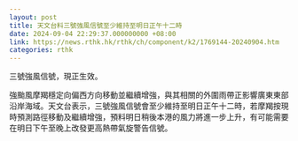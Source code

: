 ```yaml
---
layout: post
title: 天文台料三號強風信號至少維持至明日正午十二時
date: 2024-09-04 22:29:37.000000000 +08:00
link: https://news.rthk.hk/rthk/ch/component/k2/1769144-20240904.htm
categories: rthk
---
```


三號強風信號，現正生效。

強颱風摩羯穩定向偏西方向移動並繼續增強，與其相關的外圍雨帶正影響廣東東部沿岸海域。天文台表示，三號強風信號會至少維持至明日正午十二時，若摩羯按現時預測路徑移動及繼續增強，預料明日稍後本港的風力將進一步上升，有可能需要在明日下午至晚上改發更高熱帶氣旋警告信號。
